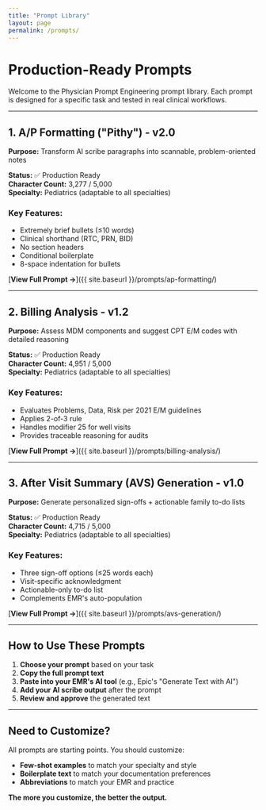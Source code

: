 ```yaml
---
title: "Prompt Library"
layout: page
permalink: /prompts/
---
```


# Production-Ready Prompts

Welcome to the Physician Prompt Engineering prompt library. Each prompt is designed for a specific task and tested in real clinical workflows.

---

## 1. A/P Formatting ("Pithy") - v2.0

**Purpose:** Transform AI scribe paragraphs into scannable, problem-oriented notes

**Status:** ✅ Production Ready  
**Character Count:** 3,277 / 5,000  
**Specialty:** Pediatrics (adaptable to all specialties)

### Key Features:
- Extremely brief bullets (≤10 words)
- Clinical shorthand (RTC, PRN, BID)
- No section headers
- Conditional boilerplate
- 8-space indentation for bullets

[**View Full Prompt →**]({{ site.baseurl }}/prompts/ap-formatting/)

---

## 2. Billing Analysis - v1.2

**Purpose:** Assess MDM components and suggest CPT E/M codes with detailed reasoning

**Status:** ✅ Production Ready  
**Character Count:** 4,951 / 5,000  
**Specialty:** Pediatrics (adaptable to all specialties)

### Key Features:
- Evaluates Problems, Data, Risk per 2021 E/M guidelines
- Applies 2-of-3 rule
- Handles modifier 25 for well visits
- Provides traceable reasoning for audits

[**View Full Prompt →**]({{ site.baseurl }}/prompts/billing-analysis/)

---

## 3. After Visit Summary (AVS) Generation - v1.0

**Purpose:** Generate personalized sign-offs + actionable family to-do lists

**Status:** ✅ Production Ready  
**Character Count:** 4,715 / 5,000  
**Specialty:** Pediatrics (adaptable to all specialties)

### Key Features:
- Three sign-off options (≤25 words each)
- Visit-specific acknowledgment
- Actionable-only to-do list
- Complements EMR's auto-population

[**View Full Prompt →**]({{ site.baseurl }}/prompts/avs-generation/)

---

## How to Use These Prompts

1. **Choose your prompt** based on your task
2. **Copy the full prompt text**
3. **Paste into your EMR's AI tool** (e.g., Epic's "Generate Text with AI")
4. **Add your AI scribe output** after the prompt
5. **Review and approve** the generated text

---

## Need to Customize?

All prompts are starting points. You should customize:
- **Few-shot examples** to match your specialty and style
- **Boilerplate text** to match your documentation preferences
- **Abbreviations** to match your EMR and practice

**The more you customize, the better the output.**